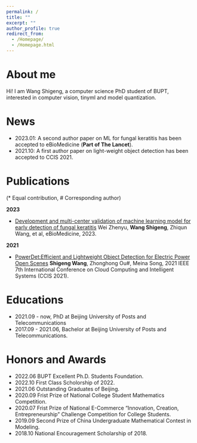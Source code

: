 ```yaml
---
permalink: /
title: ""
excerpt: ""
author_profile: true
redirect_from: 
  - /Homepage/
  - /Homepage.html
---
```


About me
======
Hi! I am Wang Shigeng, a computer science PhD student of BUPT, interested in computer vision, tinyml and model quantization.

News
======
+ 2023.01: A second author paper on  ML for fungal keratitis has been accepted to eBioMedicine (**Part of The Lancet**).
+ 2021.10: A first author paper on light-weight object detection has been accepted to CCIS 2021.


Publications
======
(* Equal contribution, # Corresponding author)

**2023**
+ [Development and multi-center validation of machine learning model for early detection of fungal keratitis](https://www.thelancet.com/journals/ebiom/article/PIIS2352-3964(23)00003-8/fulltext) Wei Zhenyu, **Wang Shigeng**, Zhiqun Wang, et al, eBioMedicine, 2023. 

**2021**
+ [PowerDet:Efficient and Lightweight Object Detection for Electric Power Open Scenes](https://ieeexplore.ieee.org/document/9754678) **Shigeng Wang**, Zhonghong Ou#, Meina Song, 2021 IEEE 7th International Conference on Cloud Computing and Intelligent Systems (CCIS 2021).

Educations
======

+ 2021.09 - now, PhD at Beijing University of Posts and Telecommunications
+ 2017.09 - 2021.06, Bachelor at Beijing University of Posts and Telecommunications.

Honors and Awards
======
+  2022.06 BUPT Excellent Ph.D. Students Foundation.
+  2022.10 First Class Scholorship of 2022.
+  2021.06 Outstanding Graduates of Beijing.
+  2020.09 Frist Prize of National College Student Mathematics Competition.
+  2020.07 Frist Prize of National E-Commerce “Innovation, Creation, Entrepreneurship” Challenge Competition for College Students.
+  2019.09 Second Prize of China Undergraduate Mathematical Contest in Modeling.
+  2018.10 National Encouragement Scholarship of 2018.


<!-- Internships
====== -->


<!-- MBTI人格
======
我是典型的INFJ人格类型，十分愿意帮助他人，哪怕自己的生活已经一团糟。经常在理想与现实之间跳转，幻想着充满公平、自由的世界，但是我又倾向地顺从物理的现实。有时候可能确实会遇到了一些问题，但是我认为那都是暂时的。 -->




